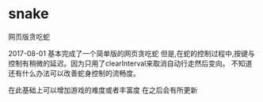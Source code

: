 # snake
网页版贪吃蛇

2017-08-01
基本完成了一个简单版的网页贪吃蛇
但是,在蛇的控制过程中,按键与控制有稍微的延迟。因为只用了clearInterval来取消自动行走然后变向。
不知道还有什么办法可以改善蛇身控制的流畅度。

在此基础上可以增加游戏的难度或者丰富度
在之后会有所更新
